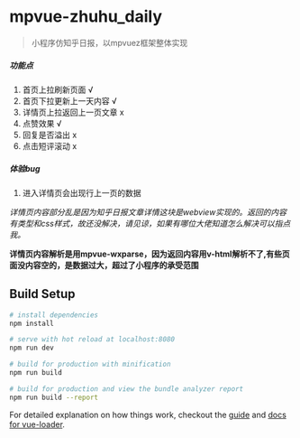 # mpvue-zhuhu_daily

> 小程序仿知乎日报，以mpvuez框架整体实现

##### 功能点
1. 首页上拉刷新页面 √
2. 首页下拉更新上一天内容 √
3. 详情页上拉返回上一页文章 x
4. 点赞效果 √
5. 回复是否溢出 x
6. 点击短评滚动 x


##### 体验bug
1. 进入详情页会出现行上一页的数据

*详情页内容部分乱是因为知乎日报文章详情这块是webview实现的。返回的内容有类型和css样式，故还没解决，请见谅，如果有哪位大佬知道怎么解决可以指点我。*

**详情页内容解析是用mpvue-wxparse，因为返回内容用v-html解析不了,有些页面没内容空的，是数据过大，超过了小程序的承受范围**


## Build Setup

``` bash
# install dependencies
npm install

# serve with hot reload at localhost:8080
npm run dev

# build for production with minification
npm run build

# build for production and view the bundle analyzer report
npm run build --report
```

For detailed explanation on how things work, checkout the [guide](http://vuejs-templates.github.io/webpack/) and [docs for vue-loader](http://vuejs.github.io/vue-loader).
